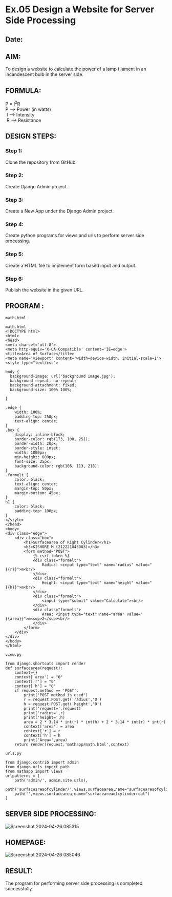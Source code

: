# Ex.05 Design a Website for Server Side Processing
## Date:

## AIM:
 To design a website to calculate the power of a lamp filament in an incandescent bulb in the server side. 


## FORMULA:
P = I<sup>2</sup>R
<br> P --> Power (in watts)
<br> I --> Intensity
<br> R --> Resistance

## DESIGN STEPS:

### Step 1:
Clone the repository from GitHub.

### Step 2:
Create Django Admin project.

### Step 3:
Create a New App under the Django Admin project.

### Step 4:
Create python programs for views and urls to perform server side processing.

### Step 5:
Create a HTML file to implement form based input and output.

### Step 6:
Publish the website in the given URL.

## PROGRAM :
```
math.html

math.html
<!DOCTYPE html>
<html>
<head>
<meta charset='utf-8'>
<meta http-equiv='X-UA-Compatible' content='IE=edge'>
<title>Area of Surface</title>
<meta name='viewport' content='width=device-width, initial-scale=1'>
<style type="text/css">

body {
  background-image: url('background image.jpg');
  background-repeat: no-repeat;
  background-attachment: fixed;
  background-size: 100% 100%;
  
}

.edge {
    width: 100%;
    padding-top: 250px;
    text-align: center;
}
.box {
    display: inline-block;
    border-color: rgb(173, 108, 251);  
    border-width: 20px;  
    border-style: inset; 
    width: 1000px;
    min-height: 600px;
    font-size: 25px;
    background-color: rgb(106, 113, 218);
}
.formelt {
    color: black;
    text-align: center;
    margin-top: 50px;
    margin-bottom: 45px;
}
h1 {
    color: black;
    padding-top: 100px;
}
</style>
</head>
<body>
<div class="edge">
    <div class="box">
        <h1>Surfacearea of Right Cylinder</h1>
        <h3>KISHORE M (212221043003)</h3>
        <form method="POST">
            {% csrf_token %}
            <div class="formelt">
                Radius: <input type="text" name="radius" value="{{r}}">m<br/>
            </div>
            <div class="formelt">
                Height: <input type="text" name="height" value="{{h}}">m<br/>
            </div>
            <div class="formelt">
                <input type="submit" value="Calculate"><br/>
            </div>
            <div class="formelt">
                Area: <input type="text" name="area" value="{{area}}">m<sup>2</sup><br/>
            </div>
        </form>
    </div>
</div>
</body>
</html>

view.py

from django.shortcuts import render
def surfacearea(request):
    context={}
    context['area'] = "0"
    context['r'] = "0"
    context['h'] = "0"
    if request.method == 'POST':
        print("POST method is used")
        r = request.POST.get('radius','0')
        h = request.POST.get('height','0')
        print('request=',request)
        print('radius=',r)
        print('height=',h)
        area = 2 * 3.14 * int(r) * int(h) + 2 * 3.14 * int(r) * int(r)
        context['area'] = area
        context['r'] = r
        context['h'] = h
        print('Area=',area)
    return render(request,'mathapp/math.html',context)

urls.py

from django.contrib import admin
from django.urls import path
from mathapp import views
urlpatterns = [
    path('admin/', admin.site.urls),
    path('surfaceareaofcylinder/',views.surfacearea,name="surfaceareaofcylinder"),
    path('',views.surfacearea,name="surfaceareaofcylinderroot")
]

```
## SERVER SIDE PROCESSING:
![Screenshot 2024-04-26 085315](https://github.com/user-attachments/assets/9b9abc36-fd82-4e87-bd53-3943a3bfa8aa)


## HOMEPAGE:
![Screenshot 2024-04-26 085046](https://github.com/user-attachments/assets/5c3c8c45-1cb5-4f19-93ce-786b4c1ae747)


## RESULT:
The program for performing server side processing is completed successfully.
